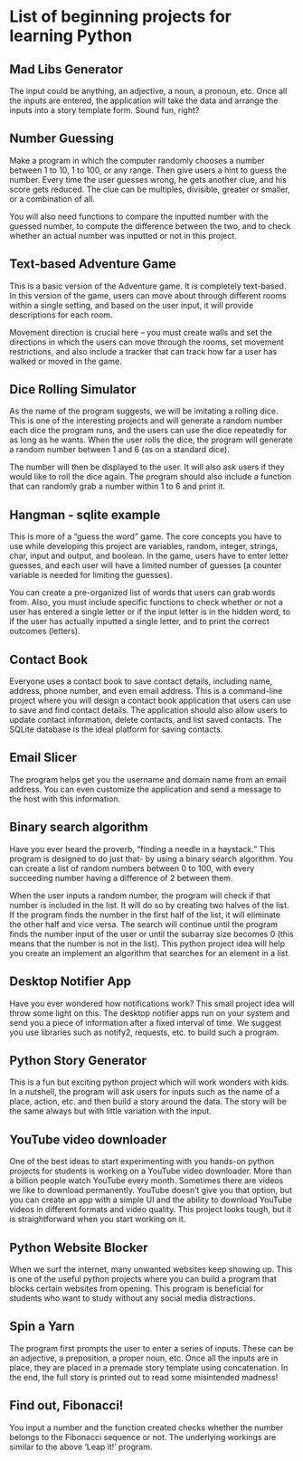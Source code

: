 # List of beginning projects for learning Python
## Mad Libs Generator
The input could be anything, an adjective, a noun, a pronoun, etc. 
Once all the inputs are entered, the application will take the data and arrange the inputs 
into a story template form. Sound fun, right?

## Number Guessing
Make a program in which the computer randomly chooses a number between 1 to 10, 1 to 100, or any range. 
Then give users a hint to guess the number. Every time the user guesses wrong, 
he gets another clue, and his score gets reduced. The clue can be multiples, divisible, 
greater or smaller, or a combination of all.

You will also need functions to compare the inputted number with the guessed number, to compute the 
difference between the two, and to check whether an actual number was inputted or not in this project.

## Text-based Adventure Game
This is a basic version of the Adventure game. It is completely text-based. In this version of the game, 
users can move about through different rooms within a single setting, and based on the user input, it will 
provide descriptions for each room.

Movement direction is crucial here – you must create walls and set the directions in which the users can 
move through the rooms, set movement restrictions, and also include a tracker that can track how far a user 
has walked or moved in the game.

## Dice Rolling Simulator
As the name of the program suggests, we will be imitating a rolling dice. This is one of the interesting projects and
will generate a random number each dice the program runs, and the users can 
use the dice repeatedly for as long as he wants. When the user rolls the dice, the program will generate a random 
number between 1 and 6 (as on a standard dice). 

The number will then be displayed to the user. It will also ask users if they would like to roll the dice again. 
The program should also include a function that can randomly grab a number within 1 to 6 and print it. 

## Hangman - sqlite example
This is more of a “guess the word” game. The core concepts you have to use while developing this project are variables, 
random, integer, strings, char, input and output, and boolean. 
In the game, users have to enter letter guesses, and each user will have a limited number of guesses 
(a counter variable is needed for limiting the guesses).

You can create a pre-organized list of words that users can grab words from. Also, you must include specific 
functions to check whether or not a user has entered 
a single letter or if the input letter is in the hidden word, to if the user has actually inputted a single letter, 
and to print the correct outcomes (letters).

## Contact Book
Everyone uses a contact book to save contact details, including name, address, phone number, and even email address. 
This is a command-line project where you will design a contact book application that users can use to save and find contact details. The application 
should also allow users to update contact information, delete contacts, and list saved contacts. The SQLite database 
is the ideal platform for saving contacts. 


## Email Slicer
The program helps get you the username and domain name from an email address. You can even customize 
the application and send a message to the host with this information.

## Binary search algorithm
Have you ever heard the proverb, “finding a needle in a haystack.” This program is designed to do just that- by using a 
binary search algorithm. You can create a list of random numbers between 0 to 100, with every succeeding number having 
a difference of 2 between them.

When the user inputs a random number, the program will check if that number is included in the list. It will do so by 
creating two halves of the list. If the program finds the number in the first half of the list, it will eliminate the 
other half and vice versa. The search will continue until the program finds the number input of the user or until the 
subarray size becomes 0 (this means that the number is not in the list). This python project idea will help you create 
an implement an algorithm that searches for an element in a list. 

## Desktop Notifier App
Have you ever wondered how notifications work? This small project idea will throw some light on this. The desktop notifier 
apps run on your system and send you a piece of information after a fixed interval of time. We suggest you use libraries 
such as notify2, requests, etc. to build such a program.

## Python Story Generator
This is a fun but exciting python project which will work wonders with kids. In a nutshell, the program will ask users 
for inputs such as the name of a place, action, etc. and then build a story around the data. The story will be the same 
always but with little variation with the input.

## YouTube video downloader
One of the best ideas to start experimenting with you hands-on python projects for students is working on a YouTube 
video downloader. More than a billion people watch YouTube every month. Sometimes there are videos we like to download 
permanently. YouTube doesn’t give you that option, but you can create an app with a simple UI and the ability to download 
YouTube videos in different formats and video quality. This project looks tough, but it is straightforward when you start 
working on it.

## Python Website Blocker
When we surf the internet, many unwanted websites keep showing up. This is one of the useful python projects where you 
can build a program that blocks certain websites from opening. This program is beneficial for students who want to study 
without any social media distractions.

## Spin a Yarn
The program first prompts the user to enter a series of inputs. These can be an adjective, a preposition, a proper noun, 
etc. Once all the inputs are in place, they are placed in a premade story template using concatenation. In the end, the 
full story is printed out to read some misintended madness!


## Find out, Fibonacci!
You input a number and the function created checks whether the number belongs to the Fibonacci sequence or not. The 
underlying workings are similar to the above ‘Leap it!’ program.


